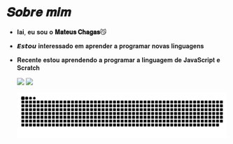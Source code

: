    # 𝑺𝒐𝒃𝒓𝒆 𝒎𝒊𝒎 
- 𝐈𝐚𝐢, 𝐞𝐮 𝐬𝐨𝐮 𝐨 **𝐌𝐚𝐭𝐞𝐮𝐬 𝐂𝐡𝐚𝐠𝐚𝐬**😼
- 𝙀𝙨𝙩𝙤𝙪 𝐢𝐧𝐭𝐞𝐫𝐞𝐬𝐬𝐚𝐝𝐨 𝐞𝐦 𝐚𝐩𝐫𝐞𝐧𝐝𝐞𝐫 𝐚 𝐩𝐫𝐨𝐠𝐫𝐚𝐦𝐚𝐫 𝐧𝐨𝐯𝐚𝐬 𝐥𝐢𝐧𝐠𝐮𝐚𝐠𝐞𝐧𝐬
- 𝐑𝐞𝐜𝐞𝐧𝐭𝐞 𝐞𝐬𝐭𝐨𝐮 𝐚𝐩𝐫𝐞𝐧𝐝𝐞𝐧𝐝𝐨 𝐚 𝐩𝐫𝐨𝐠𝐫𝐚𝐦𝐚𝐫 𝐚 𝐥𝐢𝐧𝐠𝐮𝐚𝐠𝐞𝐦 𝐝𝐞 𝐉𝐚𝐯𝐚𝐒𝐜𝐫𝐢𝐩𝐭 𝐞 𝐒𝐜𝐫𝐚𝐭𝐜𝐡

  ![](https://img.shields.io/badge/JavaScript-323330?style=for-the-badge&logo=javascript&logoColor=F7DF1E)
  ![](https://img.shields.io/badge/Scratch-4D97FF?style=for-the-badge&logo=Scratch&logoColor=white)
  
   ![Snake animation](https://github.com/Mateuuus/Mateuuus/blob/output/github-contribution-grid-snake.svg)
   #
  
